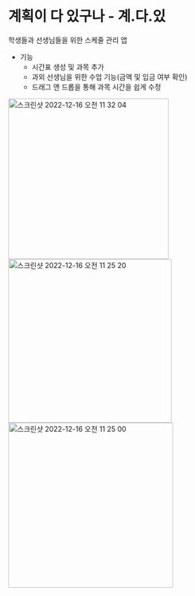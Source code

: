 # 계획이 다 있구나 - 계.다.있
학생들과 선생님들을 위한 스케줄 관리 앱
- 기능
  - 시간표 생성 및 과목 추가
  - 과외 선생님을 위한 수업 기능(금액 및 입금 여부 확인)
  - 드래그 앤 드롭을 통해 과목 시간을 쉽게 수정
<img width="322" alt="스크린샷 2022-12-16 오전 11 32 04" src="https://user-images.githubusercontent.com/91131509/208008428-589c8b7e-1542-4aba-a5c0-ad1286554095.png">
<img width="328" alt="스크린샷 2022-12-16 오전 11 25 20" src="https://user-images.githubusercontent.com/91131509/208007673-8b0f0636-6d4c-45c9-ac69-fb489420b8ec.png">
<img width="331" alt="스크린샷 2022-12-16 오전 11 25 00" src="https://user-images.githubusercontent.com/91131509/208007668-01f77f4a-81c5-4033-9086-49b575ac7e12.png">
